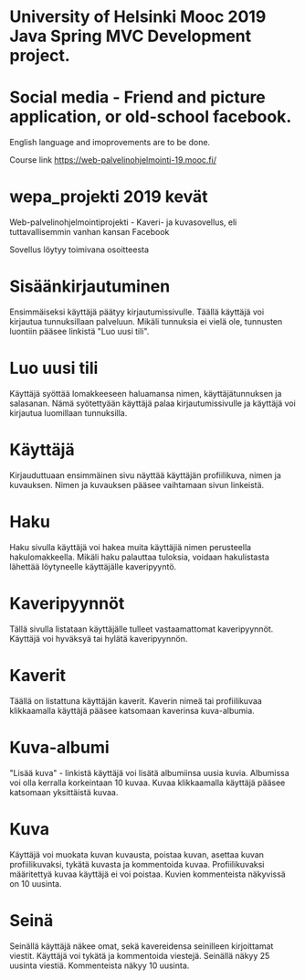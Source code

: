 # University of Helsinki Mooc 2019 Java Spring MVC Development project.
# Social media - Friend and picture application, or old-school facebook.

English language and imoprovements are to be done.

Course link
https://web-palvelinohjelmointi-19.mooc.fi/

# wepa_projekti 2019 kevät
Web-palvelinohjelmointiprojekti - Kaveri- ja kuvasovellus, eli tuttavallisemmin vanhan kansan Facebook

Sovellus löytyy toimivana osoitteesta


# Sisäänkirjautuminen
Ensimmäiseksi käyttäjä päätyy kirjautumissivulle. Täällä käyttäjä voi kirjautua tunnuksillaan palveluun.
Mikäli tunnuksia ei vielä ole, tunnusten luontiin pääsee linkistä "Luo uusi tili".

# Luo uusi tili
Käyttäjä syöttää lomakkeeseen haluamansa nimen, käyttäjätunnuksen ja salasanan. Nämä syötettyään käyttäjä palaa kirjautumissivulle ja käyttäjä voi kirjautua luomillaan tunnuksilla.

# Käyttäjä
Kirjauduttuaan ensimmäinen sivu näyttää käyttäjän profiilikuva, nimen ja kuvauksen. Nimen ja kuvauksen pääsee vaihtamaan sivun linkeistä.

# Haku
Haku sivulla käyttäjä voi hakea muita käyttäjiä nimen perusteella hakulomakkeella. Mikäli haku palauttaa tuloksia, voidaan hakulistasta lähettää löytyneelle käyttäjälle kaveripyyntö.

# Kaveripyynnöt
Tällä sivulla listataan käyttäjälle tulleet vastaamattomat kaveripyynnöt. Käyttäjä voi hyväksyä tai hylätä kaveripyynnön.

# Kaverit
Täällä on listattuna käyttäjän kaverit. Kaverin nimeä tai profiilikuvaa klikkaamalla käyttäjä pääsee katsomaan kaverinsa kuva-albumia.

# Kuva-albumi
"Lisää kuva" - linkistä käyttäjä voi lisätä albumiinsa uusia kuvia. Albumissa voi olla kerralla korkeintaan 10 kuvaa. Kuvaa klikkaamalla käyttäjä pääsee katsomaan yksittäistä kuvaa.

# Kuva
Käyttäjä voi muokata kuvan kuvausta, poistaa kuvan, asettaa kuvan profiilikuvaksi, tykätä kuvasta ja kommentoida kuvaa. Profiilikuvaksi määritettyä kuvaa käyttäjä ei voi poistaa. Kuvien kommenteista näkyvissä on 10 uusinta.

# Seinä
Seinällä käyttäjä näkee omat, sekä kavereidensa seinilleen kirjoittamat viestit. Käyttäjä voi tykätä ja kommentoida viestejä. Seinällä näkyy 25 uusinta viestiä. Kommenteista näkyy 10 uusinta.
